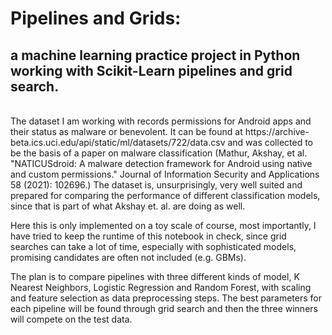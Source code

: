 # Pipelines and Grids:
## a machine learning practice project in Python working with Scikit-Learn pipelines and grid search. 
<br/>
The dataset I am working with records permissions for Android apps and their status as malware or benevolent. It can be found at https://archive-beta.ics.uci.edu/api/static/ml/datasets/722/data.csv and was collected to be the basis of a paper on malware classification (Mathur, Akshay, et al. "NATICUSdroid: A malware detection framework for Android using native and custom permissions." Journal of Information Security and Applications 58 (2021): 102696.) The dataset is, unsurprisingly, very well suited and prepared for comparing the performance of different classification models, since that is part of what Akshay et. al. are doing as well. 

Here this is only implemented on a toy scale of course, most importantly, I have tried to keep the runtime of this notebook in check, since grid searches can take a lot of time, especially with sophisticated models, promising candidates are often not included (e.g. GBMs).

The plan is to compare pipelines with three different kinds of model, K Nearest Neighbors, Logistic Regression and Random Forest, with scaling and feature selection as data preprocessing steps. The best parameters for each pipeline will be found through grid search and then the three winners will compete on the test data.
